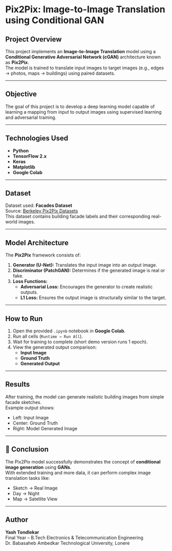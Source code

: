 # Pix2Pix: Image-to-Image Translation using Conditional GAN

##  Project Overview
This project implements an **Image-to-Image Translation** model using a **Conditional Generative Adversarial Network (cGAN)** architecture known as **Pix2Pix**.  
The model is trained to translate input images to target images (e.g., edges → photos, maps → buildings) using paired datasets.

---

##  Objective
The goal of this project is to develop a deep learning model capable of learning a mapping from input to output images using supervised learning and adversarial training.

---

##  Technologies Used
- **Python**
- **TensorFlow 2.x**
- **Keras**
- **Matplotlib**
- **Google Colab**

---

##  Dataset
Dataset used: **Facades Dataset**  
Source: [Berkeley Pix2Pix Datasets](http://efrosgans.eecs.berkeley.edu/pix2pix/datasets/)  
This dataset contains building facade labels and their corresponding real-world images.

---

##  Model Architecture
The **Pix2Pix** framework consists of:
1. **Generator (U-Net):** Translates the input image into an output image.
2. **Discriminator (PatchGAN):** Determines if the generated image is real or fake.
3. **Loss Functions:**
   - **Adversarial Loss:** Encourages the generator to create realistic outputs.
   - **L1 Loss:** Ensures the output image is structurally similar to the target.

---

##  How to Run
1. Open the provided `.ipynb` notebook in **Google Colab**.
2. Run all cells (`Runtime → Run All`).
3. Wait for training to complete (short demo version runs 1 epoch).
4. View the generated output comparison:
   - **Input Image**
   - **Ground Truth**
   - **Generated Output**

---

##  Results
After training, the model can generate realistic building images from simple facade sketches.  
Example output shows:
- Left: Input Image  
- Center: Ground Truth  
- Right: Model Generated Image  

---

## 🏁 Conclusion
The Pix2Pix model successfully demonstrates the concept of **conditional image generation** using **GANs**.  
With extended training and more data, it can perform complex image translation tasks like:
- Sketch → Real Image  
- Day → Night  
- Map → Satellite View  

---

##  Author
**Yash Tondlekar**  
Final Year – B.Tech Electronics & Telecommunication Engineering  
Dr. Babasaheb Ambedkar Technological University, Lonere  

